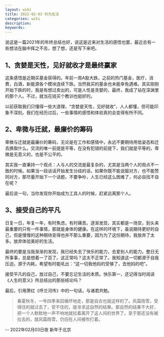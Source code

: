 ```yaml
---
layout: wiki
title: 2022-02-03 何为生活
categories: wiki
description: 
keywords: 
---
```


说这是一篇2021年的年终总结也好，说这是近来对生活的感悟也罢，最近总有一些想法在脑中挥之不去，想了想，还是写下来吧。


## 1、贪婪是天性，见好就收才是最终赢家
这条感悟是近期买基金获得的。年前一周A股大跌，之前的热门基金，医疗，消费，白酒，新能源各个模块连续下跌。当然我买的基金也未能幸免遇难。其实刚刚开始下跌的时，我是有想过卖出的，可是人性是贪婪的，最终，我成了站在深渊里的那个人。不过，就当花钱买个教训也挺好的。

以前获取我们只懂得一些大道理，“贪婪是天性，见好就收”，人人都懂，但可能印象不深刻。我们在经历过后，一些事情的感悟和体验真的会变得有所不同。

## 2、卑微与迁就，最廉价的筹码
卑微与迁就是最廉价的筹码，无论是在工作和感情中，永远不要期待用低姿态和迁去换取什么。交流的唯一前提是平等，在没有犯错的前提下，我们就是平等的，卑微是无意义的，也是不公平的。

其实我一直秉持一个观点：人与人的交流是最复杂的，尤其是当两个人的观点不一致的时候。如果当一段谈话开始发生分歧的话，如果你既不能说服对方，也不能赞同对方，那尽量开始下一个话题，不要争吵，人生已经这么困难了，何必自找不自在呢？

最后说一句，当你发现你开始成为工具人的时候，赶紧远离那个人。

## 3、接受自己的平凡
日复一日，年复一年，有时焦虑，有时痛苦。逐渐发现，其实都是一场空，到头来最重要的只有一件事情，那就是身体的健康。在这样的环境下，虽说期待更好的自己，但是慢慢的这种期待变得也并不那么重要，因为为了这份期待，我放弃了太多。放弃体验美好的生活。

最终的要是当我渐渐的发现，我已经失去了快乐的能力，去爱别人的能力。整日无所事事，总是想着一了百了。这正常吗？这太不正常了。我知道这一切都源于自我压迫，源于内耗，希望有时能吼出：“这一切我他妈的受够了，去他妈的吧”。

接受平凡的自己，放过自己，不要忘记生活的本质。快乐第一，还记得当时阅读《人生的意义》所总结出的那些结论吗？


最后，引用萧红《呼兰河传》中的一句话，与诸君共勉。

> 春夏秋冬，一年四季来回循环地走，那是自古也就这样的了。风霜雨雪，受得住的就过去了，受不住的，就寻求这自然的结果。那自然的结果不大好，把一个人默默地一声不响地就拉着离开了这人间的世界了。至于那还没有被拉去的，就风霜雨雪，仍旧在人间被吹打着。


-- 2022年02月03日夜 新年于北京